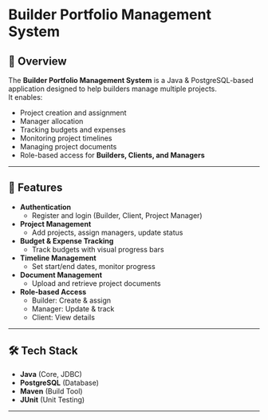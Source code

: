 # Builder Portfolio Management System

## 📖 Overview
The **Builder Portfolio Management System** is a Java & PostgreSQL-based application designed to help builders manage multiple projects.  
It enables:
- Project creation and assignment
- Manager allocation
- Tracking budgets and expenses
- Monitoring project timelines
- Managing project documents
- Role-based access for **Builders, Clients, and Managers**

---

## 🚀 Features
- **Authentication**
    - Register and login (Builder, Client, Project Manager)
- **Project Management**
    - Add projects, assign managers, update status
- **Budget & Expense Tracking**
    - Track budgets with visual progress bars
- **Timeline Management**
    - Set start/end dates, monitor progress
- **Document Management**
    - Upload and retrieve project documents
- **Role-based Access**
    - Builder: Create & assign
    - Manager: Update & track
    - Client: View details

---

## 🛠 Tech Stack
- **Java** (Core, JDBC)
- **PostgreSQL** (Database)
- **Maven** (Build Tool)
- **JUnit** (Unit Testing)

---
